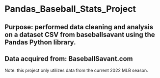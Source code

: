 # Pandas_Baseball_Stats_Project
Purpose: performed data cleaning and analysis on a dataset CSV from baseballsavant using the Pandas Python library.
-
Data acquired from: BaseballSavant.com
-
Note: this project only utilizes data from the current 2022 MLB season.

